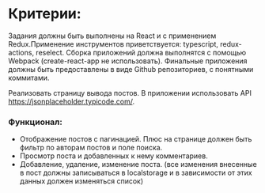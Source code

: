 # Критерии:

Задания должны быть выполнены на React и с применением Redux.Применение инструментов приветствуется: typescript, redux-actions,
reselect. Сборка приложений должна выполнятся с помощью Webpack
(create-react-app не использовать).
Финальные приложения должны быть
предоставлены в виде Github репозиториев, с понятными коммитами.

Реализовать страницу вывода постов. В приложении использовать API
https://jsonplaceholder.typicode.com/.

### Функционал:

- Отображение
  постов с пагинацией. Плюс на странице должен быть фильтр по авторам постов
  и поле поиска.
- Просмотр поста и добавленных к нему комментариев.
- Добавление, удаление, изменение поста. (все изменения внесенные в пост
  должны записываться в localstorage и в зависимости от этих данных должен
  изменяться список)
